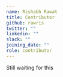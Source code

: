 ```yaml
---
name: Rishabh Rawat
title: Contributor
github: rawris
twitter: ""
linkedin: ""
slack: ""
joining_date: ""
role: contributor
---
```


Still waiting for this
